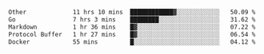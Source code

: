 <!--START_SECTION:waka-->

```txt
Other             11 hrs 10 mins  ████████████▓░░░░░░░░░░░░   50.09 %
Go                7 hrs 3 mins    ████████░░░░░░░░░░░░░░░░░   31.62 %
Markdown          1 hr 36 mins    █▓░░░░░░░░░░░░░░░░░░░░░░░   07.22 %
Protocol Buffer   1 hr 27 mins    █▓░░░░░░░░░░░░░░░░░░░░░░░   06.54 %
Docker            55 mins         █░░░░░░░░░░░░░░░░░░░░░░░░   04.12 %
```

<!--END_SECTION:waka-->
